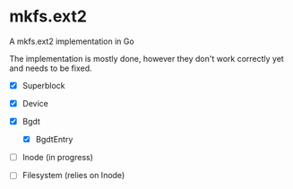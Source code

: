 # mkfs.ext2
A mkfs.ext2 implementation in Go

The implementation is mostly done, however they don't work correctly yet and needs to be fixed.
- [x] Superblock
- [x] Device
- [x] Bgdt
  - [x] BgdtEntry
- [ ] Inode (in progress)
- [ ] Filesystem (relies on Inode)

